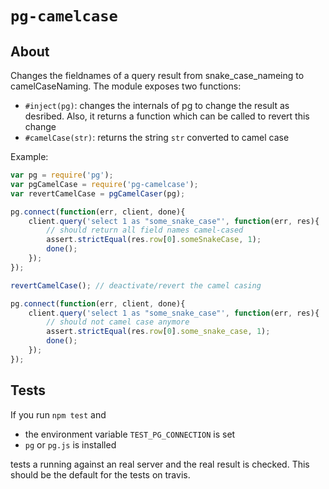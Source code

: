`pg-camelcase`
==============

About
-----

Changes the fieldnames of a query result from snake_case_nameing to camelCaseNaming.
The module exposes two functions:

- `#inject(pg)`: changes the internals of pg to change the result as
desribed. Also, it returns a function which can be called to revert
this change
- `#camelCase(str)`: returns the string `str` converted to camel case

Example:

```js
var pg = require('pg');
var pgCamelCase = require('pg-camelcase');
var revertCamelCase = pgCamelCaser(pg);

pg.connect(function(err, client, done){
    client.query('select 1 as "some_snake_case"', function(err, res){
        // should return all field names camel-cased
        assert.strictEqual(res.row[0].someSnakeCase, 1);
        done();
    });
});

revertCamelCase(); // deactivate/revert the camel casing

pg.connect(function(err, client, done){
    client.query('select 1 as "some_snake_case"', function(err, res){
        // should not camel case anymore
        assert.strictEqual(res.row[0].some_snake_case, 1);
        done();
    });
});
```

Tests
-----

If you run `npm test` and

- the environment variable `TEST_PG_CONNECTION` is set
- `pg` or `pg.js` is installed

tests a running against an real server and the real result is checked.
This should be the default for the tests on travis.
